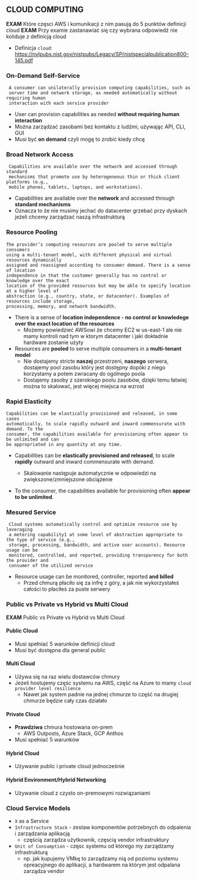 ## CLOUD COMPUTING

**EXAM** Które częsci AWS i komunikacji z nim pasują do 5 punktów definicji cloud
**EXAM** Przy examie zastanawiać się czy wybrana odpowiedź nie koliduje z definicją cloud

- Definicja `cloud`:
	https://nvlpubs.nist.gov/nistpubs/Legacy/SP/nistspecialpublication800-145.pdf

### On-Demand Self-Service
```
 A consumer can unilaterally provision computing capabilities, such as
 server time and network storage, as needed automatically without requiring human
 interaction with each service provider
```
- User can provision capabilities as needed __without requiring human interaction__
- Można zarządzać zasobami bez kontaktu z ludźmi, używając API, CLI, GUI
- Musi być __on demand__ czyli mogę to zrobić kiedy chcę

### Broad Network Access
```
 Capabilities are available over the network and accessed through standard
 mechanisms that promote use by heterogeneous thin or thick client platforms (e.g.,
 mobile phones, tablets, laptops, and workstations).
 ```
 - Capabilities are available over the __network__ and accessed through __standard mechanisms__
 - Oznacza to że nie musimy jechać do datacenter grzebać przy dyskach jeżeli chcemy zarządzać naszą infrastrukturą

### Resource Pooling
```
The provider’s computing resources are pooled to serve multiple consumers
using a multi-tenant model, with different physical and virtual resources dynamically
assigned and reassigned according to consumer demand. There is a sense of location
independence in that the customer generally has no control or knowledge over the exact
location of the provided resources but may be able to specify location at a higher level of
abstraction (e.g., country, state, or datacenter). Examples of resources include storage,
processing, memory, and network bandwidth.
```
- There is a sense of __location independence - no control or knowledege over the exact location of the resources__
	- Możemy powiedzieć AWSowi że chcemy EC2 w us-east-1 ale nie mamy kontroli nad tym w ktorym datacenter i jaki dokładnie hardware zostanie użyty
- Resources are __pooled__ to serve multiple consumers in a __multi-tenant model__
	- Nie dostajemy stricte __naszej__ przestrzeni, __naszego__ serwera, dostajemy pool zasobu który jest dostępny dopóki z niego korzystamy a potem zwracany do ogólnego poola
	-	Dostajemy zasoby z szerokiego poolu zasobów, dzięki temu łatwiej można to skalować, jest więcej miejsca na wzrost

### Rapid Elasticity
```
Capabilities can be elastically provisioned and released, in some cases
automatically, to scale rapidly outward and inward commensurate with demand. To the
consumer, the capabilities available for provisioning often appear to be unlimited and can
be appropriated in any quantity at any time.
```
- Capabilities can be __elastically provisioned and released__, to scale __rapidly__ outward and inward commensurate with demand.
	-	Skalowanie następuje automatycznie w odpowiedzi na zwiększone/zmniejszone obciążenie

- To the consumer, the capabilities available for provisioning often __appear to be unlimited__.

### Mesured Service
```
 Cloud systems automatically control and optimize resource use by leveraging
 a metering capability1 at some level of abstraction appropriate to the type of service (e.g.,
 storage, processing, bandwidth, and active user accounts). Resource usage can be
 monitored, controlled, and reported, providing transparency for both the provider and
 consumer of the utilized service
```

- Resource usage can be monitored, controller, reported __and billed__
	- Przed chmurą płaciło się za infrę z góry, a jak nie wykorzystałeś całości to płaciłeś za puste serwery


### Public vs Private vs Hybrid vs Multi Cloud
**EXAM** Public vs Private vs Hybrid vs Multi Cloud

#### Public Cloud
-	Musi spełniać 5 warunków definicji cloud
- Musi być dostępna dla general public

#### Multi Cloud
- Używa się na raz wielu dostawców chmury
- Jeżeli hostujemy częśc systemu na AWS, część na Azure to mamy	`cloud provider level resilience`
	- Nawet jak system padnie na jednej chmurze to część na drugiej chmurze będzie cały czas działało

#### Private Cloud
- __Prawdziwa__ chmura hostowana on-prem
	- AWS Outposts, Azure Stack, GCP Anthos
- Musi spełniać 5 warunków

#### Hybrid Cloud
- Używanie public i private cloud jednocześnie

#### Hybrid Environment/Hybrid Networking
- Używanie cloud z czysto on-premowymi rozwiązaniami

### Cloud Service Models

- `X` as a Service
- `Infrastructure Stack` - zestaw komponentów potrzebnych do odpalenia i zarządzania aplikacją
	-	 częścią zarządza użytkownik, częscią vendor infrastruktury
-	`Unit of Consumption` - częsc systemu od którego my zarządzamy infrastrukturą
	-	np. jak kupujemy VMkę to zarządzamy nią od poziomu systemu opreacyjnego do aplikacji, a hardwarem na którym jest odpalana zarządza vendor

